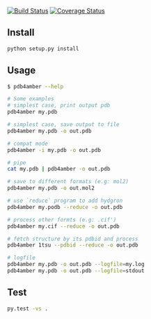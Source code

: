 [![Build Status](https://travis-ci.org/Amber-MD/pdb4amber.svg?branch=master)](https://travis-ci.org/Amber-MD/pdb4amber)
[![Coverage Status](https://coveralls.io/repos/github/Amber-MD/pdb4amber/badge.png?branch=master)](https://coveralls.io/github/Amber-MD/pdb4amber?branch=master)

Install
-------
```bash
python setup.py install
```

Usage
-----
```bash
$ pdb4amber --help

# Some examples
# simplest case, print output pdb
pdb4amber my.pdb 

# simplest case, save output to file
pdb4amber my.pdb -o out.pdb

# compat mode
pdb4amber -i my.pdb -o out.pdb

# pipe
cat my.pdb | pdb4amber -o out.pdb

# save to different formats (e.g: mol2)
pdb4amber my.pdb -o out.mol2

# use `reduce` program to add hydgron
pdb4amber my.podb --reduce -o out.pdb

# process other formts (e.g: .cif')
pdb4amber my.cif --reduce -o out.pdb

# fetch structure by its pdbid and process
pdb4amber 1tsu --pdbid --reduce -o out.pdb

# logfile
pdb4amber my.pdb -o out.pdb --logfile=my.log
pdb4amber my.pdb -o out.pdb --logfile=stdout
```

Test
----
```bash
py.test -vs .
```
